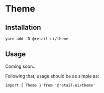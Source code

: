 # Theme

## Installation

`yarn add -D @retail-ui/theme`

## Usage

Coming soon...

Following that, usage should be as simple as:

```tsx
import { Theme } from '@retail-ui/theme'
```
